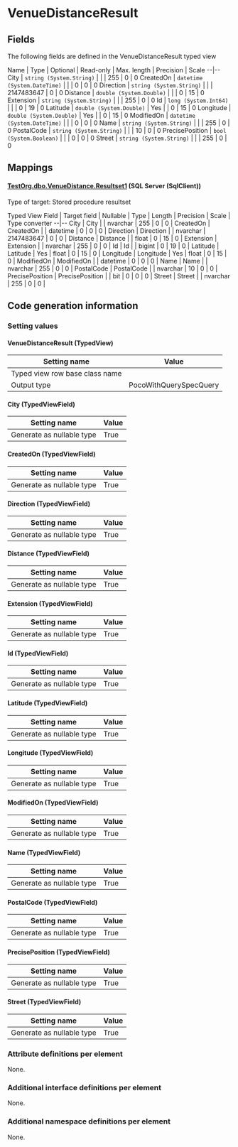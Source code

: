 ﻿VenueDistanceResult
================

## Fields

The following fields are defined in the VenueDistanceResult typed view 

Name | Type | Optional | Read-only | Max. length | Precision | Scale
--|--
City | `string (System.String)` |  |  | 255 | 0 | 0
CreatedOn | `datetime (System.DateTime)` |  |  | 0 | 0 | 0
Direction | `string (System.String)` |  |  | 2147483647 | 0 | 0
Distance | `double (System.Double)` |  |  | 0 | 15 | 0
Extension | `string (System.String)` |  |  | 255 | 0 | 0
Id | `long (System.Int64)` |  |  | 0 | 19 | 0
Latitude | `double (System.Double)` | Yes |  | 0 | 15 | 0
Longitude | `double (System.Double)` | Yes |  | 0 | 15 | 0
ModifiedOn | `datetime (System.DateTime)` |  |  | 0 | 0 | 0
Name | `string (System.String)` |  |  | 255 | 0 | 0
PostalCode | `string (System.String)` |  |  | 10 | 0 | 0
PrecisePosition | `bool (System.Boolean)` |  |  | 0 | 0 | 0
Street | `string (System.String)` |  |  | 255 | 0 | 0

## Mappings

#### [TestOrg.dbo.VenueDistance.Resultset1](../../../SQL_Server_SqlClient/TestOrg/dbo/VenueDistance.htm#resultset1) (SQL Server (SqlClient))

Type of target: Stored procedure resultset

Typed View Field | Target field | Nullable | Type | Length | Precision | Scale | Type converter
--|--
City | City |  | nvarchar | 255 | 0 | 0 | 
CreatedOn | CreatedOn |  | datetime | 0 | 0 | 0 | 
Direction | Direction |  | nvarchar | 2147483647 | 0 | 0 | 
Distance | Distance |  | float | 0 | 15 | 0 | 
Extension | Extension |  | nvarchar | 255 | 0 | 0 | 
Id | Id |  | bigint | 0 | 19 | 0 | 
Latitude | Latitude | Yes | float | 0 | 15 | 0 | 
Longitude | Longitude | Yes | float | 0 | 15 | 0 | 
ModifiedOn | ModifiedOn |  | datetime | 0 | 0 | 0 | 
Name | Name |  | nvarchar | 255 | 0 | 0 | 
PostalCode | PostalCode |  | nvarchar | 10 | 0 | 0 | 
PrecisePosition | PrecisePosition |  | bit | 0 | 0 | 0 | 
Street | Street |  | nvarchar | 255 | 0 | 0 | 


## Code generation information

### Setting values
#### VenueDistanceResult (TypedView)
Setting name | Value
--|--
Typed view row base class name | 
Output type | PocoWithQuerySpecQuery

#### City (TypedViewField)
Setting name | Value
--|--
Generate as nullable type | True

#### CreatedOn (TypedViewField)
Setting name | Value
--|--
Generate as nullable type | True

#### Direction (TypedViewField)
Setting name | Value
--|--
Generate as nullable type | True

#### Distance (TypedViewField)
Setting name | Value
--|--
Generate as nullable type | True

#### Extension (TypedViewField)
Setting name | Value
--|--
Generate as nullable type | True

#### Id (TypedViewField)
Setting name | Value
--|--
Generate as nullable type | True

#### Latitude (TypedViewField)
Setting name | Value
--|--
Generate as nullable type | True

#### Longitude (TypedViewField)
Setting name | Value
--|--
Generate as nullable type | True

#### ModifiedOn (TypedViewField)
Setting name | Value
--|--
Generate as nullable type | True

#### Name (TypedViewField)
Setting name | Value
--|--
Generate as nullable type | True

#### PostalCode (TypedViewField)
Setting name | Value
--|--
Generate as nullable type | True

#### PrecisePosition (TypedViewField)
Setting name | Value
--|--
Generate as nullable type | True

#### Street (TypedViewField)
Setting name | Value
--|--
Generate as nullable type | True

### Attribute definitions per element

None.

### Additional interface definitions per element

None.

### Additional namespace definitions per element

None.
 